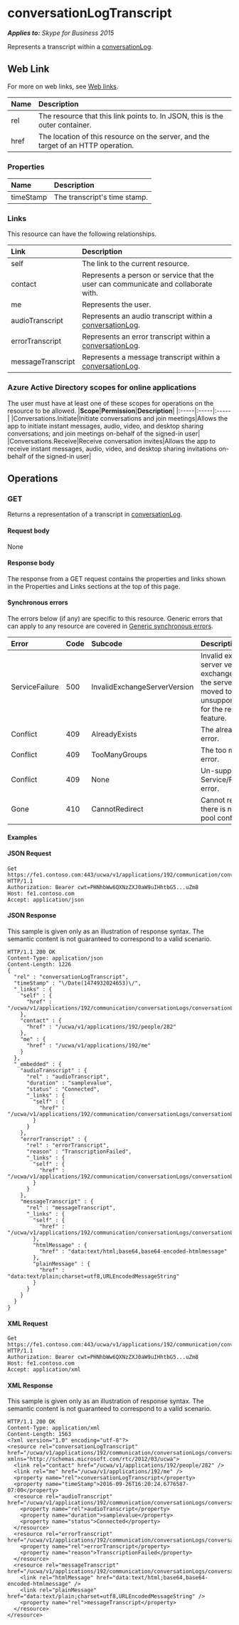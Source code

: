 # conversationLogTranscript

 _**Applies to:** Skype for Business 2015_


Represents a transcript within a [conversationLog](conversationLog_ref.md).
            

## Web Link
<a name = "sectionSection0"> </a>

For more on web links, see [Web links](WebLinks.md).


|**Name**|**Description**|
|:-----|:-----|
|rel|The resource that this link points to. In JSON, this is the outer container.|
|href|The location of this resource on the server, and the target of an HTTP operation.|

### Properties



|**Name**|**Description**|
|:-----|:-----|
|timeStamp|The transcript's time stamp.|

### Links



This resource can have the following relationships.

|**Link**|**Description**|
|:-----|:-----|
|self|The link to the current resource.|
|contact|Represents a person or service that the user can communicate and collaborate with.|
|me|Represents the user.|
|audioTranscript|Represents an audio transcript within a [conversationLog](conversationLog_ref.md).|
|errorTranscript|Represents an error transcript within a [conversationLog](conversationLog_ref.md).|
|messageTranscript|Represents a message transcript within a [conversationLog](conversationLog_ref.md).|

### Azure Active Directory scopes for online applications



The user must have at least one of these scopes for operations on the resource to be allowed.
|**Scope**|**Permission**|**Description**|
|:-----|:-----|:-----|
|Conversations.Initiate|Initiate conversations and join meetings|Allows the app to initiate instant messages, audio, video, and desktop sharing conversations; and join meetings on-behalf of the signed-in user|
|Conversations.Receive|Receive conversation invites|Allows the app to receive instant messages, audio, video, and desktop sharing invitations on-behalf of the signed-in user|

## Operations



<a name="sectionSection2"></a>

### GET




Returns a representation of a transcript in [conversationLog](conversationLog_ref.md).

#### Request body



None


#### Response body



The response from a GET request contains the properties and links shown in the Properties and Links sections at the top of this page.

#### Synchronous errors



The errors below (if any) are specific to this resource. Generic errors that can apply to any resource are covered in [Generic synchronous errors](GenericSynchronousErrors.md).

|**Error**|**Code**|**Subcode**|**Description**|
|:-----|:-----|:-----|:-----|
|ServiceFailure|500|InvalidExchangeServerVersion|Invalid exchange server version.The exchange mailbox of the server might have moved to an unsupported version for the required feature.|
|Conflict|409|AlreadyExists|The already exists error.|
|Conflict|409|TooManyGroups|The too many groups error.|
|Conflict|409|None|Un-supported Service/Resource/API error.|
|Gone|410|CannotRedirect|Cannot redirect since there is no back up pool configured.|

#### Examples




#### JSON Request




```
Get https://fe1.contoso.com:443/ucwa/v1/applications/192/communication/conversationLogs/conversationLog/conversationLogTranscripts/conversationLogTranscript HTTP/1.1
Authorization: Bearer cwt=PHNhbWw6QXNzZXJ0aW9uIHhtbG5...uZm8
Host: fe1.contoso.com
Accept: application/json

```


#### JSON Response



This sample is given only as an illustration of response syntax. The semantic content is not guaranteed to correspond to a valid scenario.
```
HTTP/1.1 200 OK
Content-Type: application/json
Content-Length: 1226
{
  "rel" : "conversationLogTranscript",
  "timeStamp" : "\/Date(1474932024653)\/",
  "_links" : {
    "self" : {
      "href" : "/ucwa/v1/applications/192/communication/conversationLogs/conversationLog/conversationLogTranscripts/conversationLogTranscript"
    },
    "contact" : {
      "href" : "/ucwa/v1/applications/192/people/282"
    },
    "me" : {
      "href" : "/ucwa/v1/applications/192/me"
    }
  },
  "_embedded" : {
    "audioTranscript" : {
      "rel" : "audioTranscript",
      "duration" : "samplevalue",
      "status" : "Connected",
      "_links" : {
        "self" : {
          "href" : "/ucwa/v1/applications/192/communication/conversationLogs/conversationLog/conversationLogTranscripts/conversationLogTranscript/audioTranscript"
        }
      }
    },
    "errorTranscript" : {
      "rel" : "errorTranscript",
      "reason" : "TranscriptionFailed",
      "_links" : {
        "self" : {
          "href" : "/ucwa/v1/applications/192/communication/conversationLogs/conversationLog/conversationLogTranscripts/conversationLogTranscript/errorTranscript"
        }
      }
    },
    "messageTranscript" : {
      "rel" : "messageTranscript",
      "_links" : {
        "self" : {
          "href" : "/ucwa/v1/applications/192/communication/conversationLogs/conversationLog/conversationLogTranscripts/conversationLogTranscript/messageTranscript"
        },
        "htmlMessage" : {
          "href" : "data:text/html;base64,base64-encoded-htmlmessage"
        },
        "plainMessage" : {
          "href" : "data:text/plain;charset=utf8,URLEncodedMessageString"
        }
      }
    }
  }
}
```


#### XML Request




```
Get https://fe1.contoso.com:443/ucwa/v1/applications/192/communication/conversationLogs/conversationLog/conversationLogTranscripts/conversationLogTranscript HTTP/1.1
Authorization: Bearer cwt=PHNhbWw6QXNzZXJ0aW9uIHhtbG5...uZm8
Host: fe1.contoso.com
Accept: application/xml

```


#### XML Response



This sample is given only as an illustration of response syntax. The semantic content is not guaranteed to correspond to a valid scenario.
```
HTTP/1.1 200 OK
Content-Type: application/xml
Content-Length: 1563
<?xml version="1.0" encoding="utf-8"?>
<resource rel="conversationLogTranscript" href="/ucwa/v1/applications/192/communication/conversationLogs/conversationLog/conversationLogTranscripts/conversationLogTranscript" xmlns="http://schemas.microsoft.com/rtc/2012/03/ucwa">
  <link rel="contact" href="/ucwa/v1/applications/192/people/282" />
  <link rel="me" href="/ucwa/v1/applications/192/me" />
  <property name="rel">conversationLogTranscript</property>
  <property name="timeStamp">2016-09-26T16:20:24.6776587-07:00</property>
  <resource rel="audioTranscript" href="/ucwa/v1/applications/192/communication/conversationLogs/conversationLog/conversationLogTranscripts/conversationLogTranscript/audioTranscript">
    <property name="rel">audioTranscript</property>
    <property name="duration">samplevalue</property>
    <property name="status">Connected</property>
  </resource>
  <resource rel="errorTranscript" href="/ucwa/v1/applications/192/communication/conversationLogs/conversationLog/conversationLogTranscripts/conversationLogTranscript/errorTranscript">
    <property name="rel">errorTranscript</property>
    <property name="reason">TranscriptionFailed</property>
  </resource>
  <resource rel="messageTranscript" href="/ucwa/v1/applications/192/communication/conversationLogs/conversationLog/conversationLogTranscripts/conversationLogTranscript/messageTranscript">
    <link rel="htmlMessage" href="data:text/html;base64,base64-encoded-htmlmessage" />
    <link rel="plainMessage" href="data:text/plain;charset=utf8,URLEncodedMessageString" />
    <property name="rel">messageTranscript</property>
  </resource>
</resource>
```


